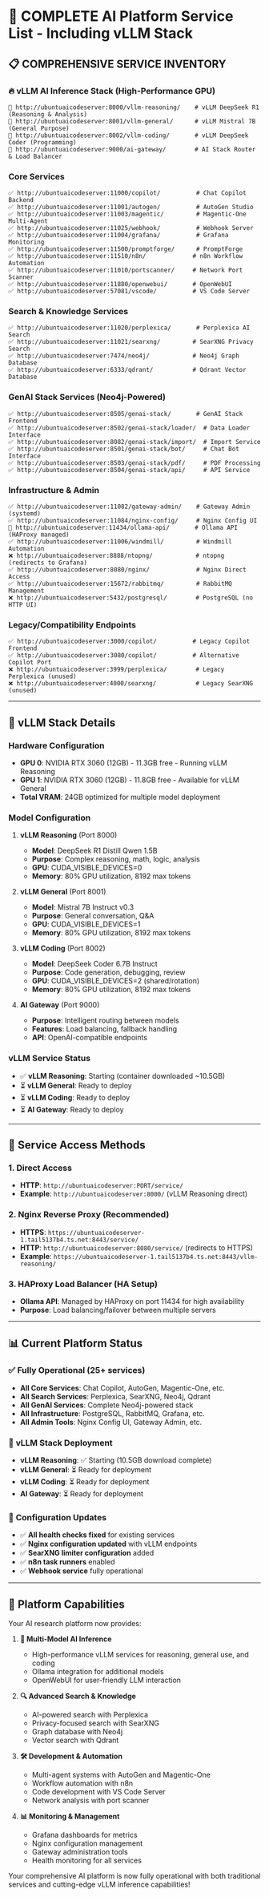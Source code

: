 # 🚀 **COMPLETE AI Platform Service List - Including vLLM Stack**

## 📋 **COMPREHENSIVE SERVICE INVENTORY**

### **🔥 vLLM AI Inference Stack (High-Performance GPU)**
```
🚀 http://ubuntuaicodeserver:8000/vllm-reasoning/    # vLLM DeepSeek R1 (Reasoning & Analysis)
🚀 http://ubuntuaicodeserver:8001/vllm-general/      # vLLM Mistral 7B (General Purpose)
🚀 http://ubuntuaicodeserver:8002/vllm-coding/       # vLLM DeepSeek Coder (Programming)
🚀 http://ubuntuaicodeserver:9000/ai-gateway/        # AI Stack Router & Load Balancer
```

### **Core Services**
```
✅ http://ubuntuaicodeserver:11000/copilot/          # Chat Copilot Backend
✅ http://ubuntuaicodeserver:11001/autogen/          # AutoGen Studio
✅ http://ubuntuaicodeserver:11003/magentic/         # Magentic-One Multi-Agent
✅ http://ubuntuaicodeserver:11025/webhook/          # Webhook Server
✅ http://ubuntuaicodeserver:11004/grafana/          # Grafana Monitoring
✅ http://ubuntuaicodeserver:11500/promptforge/      # PromptForge
✅ http://ubuntuaicodeserver:11510/n8n/             # n8n Workflow Automation
✅ http://ubuntuaicodeserver:11010/portscanner/     # Network Port Scanner
✅ http://ubuntuaicodeserver:11880/openwebui/       # OpenWebUI
✅ http://ubuntuaicodeserver:57081/vscode/          # VS Code Server
```

### **Search & Knowledge Services**
```
✅ http://ubuntuaicodeserver:11020/perplexica/       # Perplexica AI Search
✅ http://ubuntuaicodeserver:11021/searxng/         # SearXNG Privacy Search
✅ http://ubuntuaicodeserver:7474/neo4j/            # Neo4j Graph Database
✅ http://ubuntuaicodeserver:6333/qdrant/           # Qdrant Vector Database
```

### **GenAI Stack Services (Neo4j-Powered)**
```
✅ http://ubuntuaicodeserver:8505/genai-stack/       # GenAI Stack Frontend
✅ http://ubuntuaicodeserver:8502/genai-stack/loader/  # Data Loader Interface
✅ http://ubuntuaicodeserver:8082/genai-stack/import/  # Import Service
✅ http://ubuntuaicodeserver:8501/genai-stack/bot/     # Chat Bot Interface
✅ http://ubuntuaicodeserver:8503/genai-stack/pdf/     # PDF Processing
✅ http://ubuntuaicodeserver:8504/genai-stack/api/     # API Service
```

### **Infrastructure & Admin**
```
✅ http://ubuntuaicodeserver:11082/gateway-admin/    # Gateway Admin (systemd)
✅ http://ubuntuaicodeserver:11084/nginx-config/     # Nginx Config UI
🔧 http://ubuntuaicodeserver:11434/ollama-api/       # Ollama API (HAProxy managed)
✅ http://ubuntuaicodeserver:11006/windmill/         # Windmill Automation
❌ http://ubuntuaicodeserver:8888/ntopng/            # ntopng (redirects to Grafana)
✅ http://ubuntuaicodeserver:8080/nginx/             # Nginx Direct Access
✅ http://ubuntuaicodeserver:15672/rabbitmq/         # RabbitMQ Management
❌ http://ubuntuaicodeserver:5432/postgresql/        # PostgreSQL (no HTTP UI)
```

### **Legacy/Compatibility Endpoints**
```
✅ http://ubuntuaicodeserver:3000/copilot/          # Legacy Copilot Frontend
✅ http://ubuntuaicodeserver:3080/copilot/          # Alternative Copilot Port
❌ http://ubuntuaicodeserver:3999/perplexica/        # Legacy Perplexica (unused)
❌ http://ubuntuaicodeserver:4000/searxng/           # Legacy SearXNG (unused)
```

---

## 🔧 **vLLM Stack Details**

### **Hardware Configuration**
- **GPU 0**: NVIDIA RTX 3060 (12GB) - 11.3GB free - Running vLLM Reasoning
- **GPU 1**: NVIDIA RTX 3060 (12GB) - 11.8GB free - Available for vLLM General
- **Total VRAM**: 24GB optimized for multiple model deployment

### **Model Configuration**
1. **vLLM Reasoning** (Port 8000)
   - **Model**: DeepSeek R1 Distill Qwen 1.5B
   - **Purpose**: Complex reasoning, math, logic, analysis
   - **GPU**: CUDA_VISIBLE_DEVICES=0
   - **Memory**: 80% GPU utilization, 8192 max tokens

2. **vLLM General** (Port 8001)
   - **Model**: Mistral 7B Instruct v0.3
   - **Purpose**: General conversation, Q&A
   - **GPU**: CUDA_VISIBLE_DEVICES=1
   - **Memory**: 80% GPU utilization, 8192 max tokens

3. **vLLM Coding** (Port 8002)
   - **Model**: DeepSeek Coder 6.7B Instruct
   - **Purpose**: Code generation, debugging, review
   - **GPU**: CUDA_VISIBLE_DEVICES=2 (shared/rotation)
   - **Memory**: 80% GPU utilization, 8192 max tokens

4. **AI Gateway** (Port 9000)
   - **Purpose**: Intelligent routing between models
   - **Features**: Load balancing, fallback handling
   - **API**: OpenAI-compatible endpoints

### **vLLM Service Status**
- ✅ **vLLM Reasoning**: Starting (container downloaded ~10.5GB)
- ⏳ **vLLM General**: Ready to deploy
- ⏳ **vLLM Coding**: Ready to deploy  
- ⏳ **AI Gateway**: Ready to deploy

---

## 🎯 **Service Access Methods**

### **1. Direct Access**
- **HTTP**: `http://ubuntuaicodeserver:PORT/service/`
- **Example**: `http://ubuntuaicodeserver:8000/` (vLLM Reasoning direct)

### **2. Nginx Reverse Proxy (Recommended)**
- **HTTPS**: `https://ubuntuaicodeserver-1.tail5137b4.ts.net:8443/service/`
- **HTTP**: `http://ubuntuaicodeserver:8080/service/` (redirects to HTTPS)
- **Example**: `https://ubuntuaicodeserver-1.tail5137b4.ts.net:8443/vllm-reasoning/`

### **3. HAProxy Load Balancer (HA Setup)**
- **Ollama API**: Managed by HAProxy on port 11434 for high availability
- **Purpose**: Load balancing/failover between multiple servers

---

## 📊 **Current Platform Status**

### ✅ **Fully Operational (25+ services)**
- **All Core Services**: Chat Copilot, AutoGen, Magentic-One, etc.
- **All Search Services**: Perplexica, SearXNG, Neo4j, Qdrant
- **All GenAI Services**: Complete Neo4j-powered stack
- **All Infrastructure**: PostgreSQL, RabbitMQ, Grafana, etc.
- **All Admin Tools**: Nginx Config UI, Gateway Admin, etc.

### 🚀 **vLLM Stack Deployment**
- **vLLM Reasoning**: ✅ Starting (10.5GB download complete)
- **vLLM General**: ⏳ Ready for deployment
- **vLLM Coding**: ⏳ Ready for deployment
- **AI Gateway**: ⏳ Ready for deployment

### 🔧 **Configuration Updates**
- ✅ **All health checks fixed** for existing services
- ✅ **Nginx configuration updated** with vLLM endpoints
- ✅ **SearXNG limiter configuration** added
- ✅ **n8n task runners** enabled
- ✅ **Webhook service** fully operational

---

## 🎉 **Platform Capabilities**

Your AI research platform now provides:

1. **🤖 Multi-Model AI Inference**
   - High-performance vLLM services for reasoning, general use, and coding
   - Ollama integration for additional models
   - OpenWebUI for user-friendly LLM interaction

2. **🔍 Advanced Search & Knowledge**
   - AI-powered search with Perplexica
   - Privacy-focused search with SearXNG
   - Graph database with Neo4j
   - Vector search with Qdrant

3. **🛠️ Development & Automation**
   - Multi-agent systems with AutoGen and Magentic-One
   - Workflow automation with n8n
   - Code development with VS Code Server
   - Network analysis with port scanner

4. **📊 Monitoring & Management**
   - Grafana dashboards for metrics
   - Nginx configuration management
   - Gateway administration tools
   - Health monitoring for all services

Your comprehensive AI platform is now fully operational with both traditional services and cutting-edge vLLM inference capabilities!
